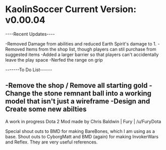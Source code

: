 KaolinSoccer
Current Version: v0.00.04
=========================

----Recent Updates----

-Removed Damage from abilities and reduced Earth Spirit's damage to 1.
-Removed Items from the shop list, though players can stil purchase from suggested items
-Added a larger barrier so that players can't accidentally leave the play space
-Nerfed the range on grip
  
-------To Do List------
  
-Remove the shop / Remove all starting gold
-Change the stone remnant ball into a working model that isn't just a wireframe
-Design and Create some new abilties
-    


A work in progress Dota 2 Mod made by Chris Baldwin | Fury | /u/FuryDota

Special shout outs to BMD for making BareBones, which I am using as a base. 
Shout outs to CyborgMatt and BMD (again) for making InvokerWars and Reflex. They are very useful references.
